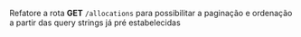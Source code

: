 Refatore a rota **GET** `/allocations` para possibilitar a paginação e ordenação a partir das query strings já pré estabelecidas